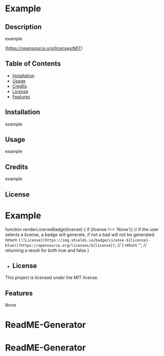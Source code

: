 
# Example
    
## Description 
    
example
  
(https://opensource.org/licenses/MIT)

## Table of Contents

- [Installation](#installation)
- [Usage](#usage)
- [Credits](#credits)
- [License](#license)
- [Features](#features)

## Installation 
  
example
    
## Usage 
    
example
    
## Credits 
    
example
  
## License

# Example

function renderLicenseBadge(license) {
  if (license !== 'None'){ // if the user selects a license, a badge will generate, if not a bad will not be generated.
    return `[![License](https://img.shields.io/badge/License-${license}-blue)](https://opensource.org/licenses/${license})`; // 
  }
  return ''; // returning a result for both true and false
}

- ## License

This project is licensed under the MIT license.
  
## Features

None

  # ReadME-Generator
# ReadME-Generator
